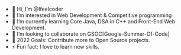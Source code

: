 - 👋 Hi, I’m @Ifeelcoder
- 👀 I’m interested in Web Development & Competitive programming
- 🌱 I’m currently learning Core Java, DSA in C++ and Front-End Web Development.
- 💞️ I’m looking to collaborate on GSOC[Google-Summer-Of-Code]
- 🥅 2022 Goals: Contribute more to Open Source projects.
- ⚡ Fun fact: I love to learn new skills.

<!---
Ifeelcoder/Ifeelcoder is a ✨ special ✨ repository because its `README.md` (this file) appears on your GitHub profile.
You can click the Preview link to take a look at your changes.
--->
